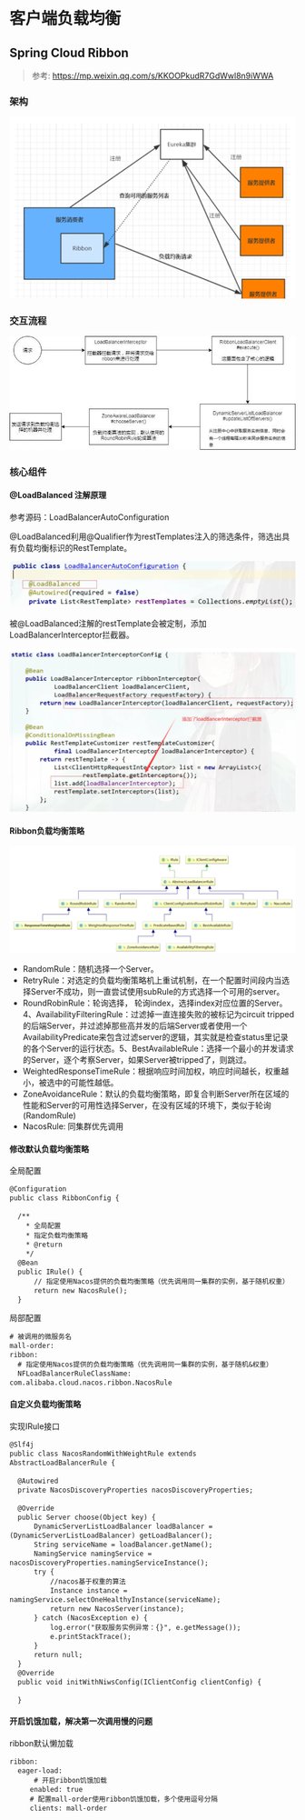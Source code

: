 # 客户端负载均衡

## Spring Cloud Ribbon

> 参考: https://mp.weixin.qq.com/s/KKOOPkudR7GdWwl8n9iWWA

### 架构

![1741610848949](image/050203-客户端负载均衡/1741610848949.png)

### 交互流程

![1741610885668](image/050203-客户端负载均衡/1741610885668.png)

### 核心组件

#### @LoadBalanced 注解原理

参考源码：LoadBalancerAutoConfiguration

@LoadBalanced利用@Qualifier作为restTemplates注入的筛选条件，筛选出具有负载均衡标识的RestTemplate。

![1741610963692](image/050203-客户端负载均衡/1741610963692.png)

被@LoadBalanced注解的restTemplate会被定制，添加LoadBalancerInterceptor拦截器。

![1741610974426](image/050203-客户端负载均衡/1741610974426.png)

#### Ribbon负载均衡策略

![1741610994292](image/050203-客户端负载均衡/1741610994292.png)


- RandomRule：随机选择一个Server。
- RetryRule：对选定的负载均衡策略机上重试机制，在一个配置时间段内当选择Server不成功，则一直尝试使用subRule的方式选择一个可用的server。
- RoundRobinRule：轮询选择， 轮询index，选择index对应位置的Server。4、AvailabilityFilteringRule：过滤掉一直连接失败的被标记为circuit tripped的后端Server，并过滤掉那些高并发的后端Server或者使用一个AvailabilityPredicate来包含过滤server的逻辑，其实就是检查status里记录的各个Server的运行状态。5、BestAvailableRule：选择一个最小的并发请求的Server，逐个考察Server，如果Server被tripped了，则跳过。
- WeightedResponseTimeRule：根据响应时间加权，响应时间越长，权重越小，被选中的可能性越低。
- ZoneAvoidanceRule：默认的负载均衡策略，即复合判断Server所在区域的性能和Server的可用性选择Server，在没有区域的环境下，类似于轮询(RandomRule)
- NacosRule: 同集群优先调用


#### **修改默认负载均衡策略**

全局配置

```
@Configuration
public class RibbonConfig {

  /**
    * 全局配置
    * 指定负载均衡策略
    * @return
    */
  @Bean
  public IRule() {
      // 指定使用Nacos提供的负载均衡策略（优先调用同一集群的实例，基于随机权重）
      return new NacosRule();
  }
```

局部配置

```
# 被调用的微服务名
mall-order:
ribbon:
  # 指定使用Nacos提供的负载均衡策略（优先调用同一集群的实例，基于随机&权重）
  NFLoadBalancerRuleClassName: com.alibaba.cloud.nacos.ribbon.NacosRule
```

#### **自定义负载均衡策略**

实现IRule接口

```
@Slf4j
public class NacosRandomWithWeightRule extends AbstractLoadBalancerRule {

  @Autowired
  private NacosDiscoveryProperties nacosDiscoveryProperties;

  @Override
  public Server choose(Object key) {
      DynamicServerListLoadBalancer loadBalancer = (DynamicServerListLoadBalancer) getLoadBalancer();
      String serviceName = loadBalancer.getName();
      NamingService namingService = nacosDiscoveryProperties.namingServiceInstance();
      try {
          //nacos基于权重的算法
          Instance instance = namingService.selectOneHealthyInstance(serviceName);
          return new NacosServer(instance);
      } catch (NacosException e) {
          log.error("获取服务实例异常：{}", e.getMessage());
          e.printStackTrace();
      }
      return null;
  }
  @Override
  public void initWithNiwsConfig(IClientConfig clientConfig) {

  }
```

#### 开启饥饿加载，解决第一次调用慢的问题

ribbon默认懒加载

```
ribbon:
  eager-load:
      # 开启ribbon饥饿加载
     enabled: true
     # 配置mall-order使用ribbon饥饿加载，多个使用逗号分隔
     clients: mall-order
```
